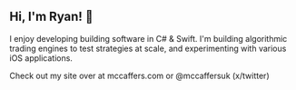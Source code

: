 ## Hi, I'm Ryan! 👋

I enjoy developing building software in C# & Swift. I'm building algorithmic trading engines to test strategies at scale, and experimenting with various iOS applications. 

Check out my site over at mccaffers.com or @mccaffersuk (x/twitter)